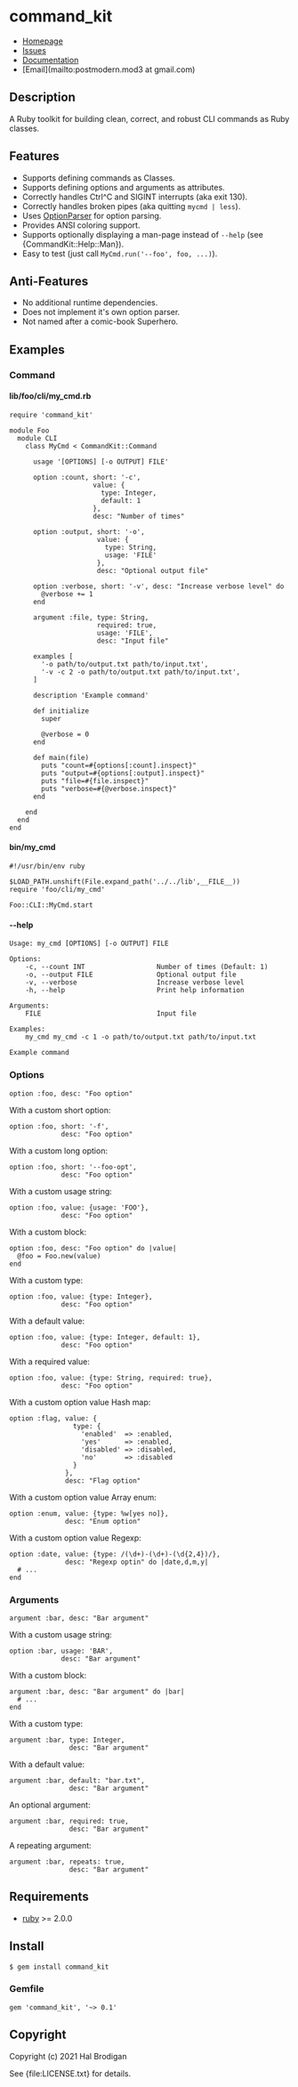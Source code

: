 # command_kit

* [Homepage](https://github.com/postmodern/command_kit#readme)
* [Issues](https://github.com/postmodern/command_kit/issues)
* [Documentation](http://rubydoc.info/gems/command_kit/frames)
* [Email](mailto:postmodern.mod3 at gmail.com)

## Description

A Ruby toolkit for building clean, correct, and robust CLI commands as Ruby
classes.

## Features

* Supports defining commands as Classes.
* Supports defining options and arguments as attributes.
* Correctly handles Ctrl^C and SIGINT interrupts (aka exit 130).
* Correctly handles broken pipes (aka quitting `mycmd | less`).
* Uses [OptionParser][optparse] for option parsing.
* Provides ANSI coloring support.
* Supports optionally displaying a man-page instead of `--help`
  (see {CommandKit::Help::Man}).
* Easy to test (just call `MyCmd.run('--foo', foo, ...)`).

## Anti-Features

* No additional runtime dependencies.
* Does not implement it's own option parser.
* Not named after a comic-book Superhero.

## Examples

### Command

#### lib/foo/cli/my_cmd.rb

    require 'command_kit'

    module Foo
      module CLI
        class MyCmd < CommandKit::Command
    
          usage '[OPTIONS] [-o OUTPUT] FILE'
    
          option :count, short: '-c',
                         value: {
                           type: Integer,
                           default: 1
                         },
                         desc: "Number of times"
    
          option :output, short: '-o',
                          value: {
                            type: String,
                            usage: 'FILE'
                          },
                          desc: "Optional output file"
    
          option :verbose, short: '-v', desc: "Increase verbose level" do
            @verbose += 1
          end
    
          argument :file, type: String,
                          required: true,
                          usage: 'FILE',
                          desc: "Input file"

          examples [
            '-o path/to/output.txt path/to/input.txt',
            '-v -c 2 -o path/to/output.txt path/to/input.txt',
          ]

          description 'Example command'
    
          def initialize
            super
    
            @verbose = 0
          end
    
          def main(file)
            puts "count=#{options[:count].inspect}"
            puts "output=#{options[:output].inspect}"
            puts "file=#{file.inspect}"
            puts "verbose=#{@verbose.inspect}"
          end
    
        end
      end
    end

#### bin/my_cmd

    #!/usr/bin/env ruby
    
    $LOAD_PATH.unshift(File.expand_path('../../lib',__FILE__))
    require 'foo/cli/my_cmd'
    
    Foo::CLI::MyCmd.start

#### --help

    Usage: my_cmd [OPTIONS] [-o OUTPUT] FILE
    
    Options:
        -c, --count INT                  Number of times (Default: 1)
        -o, --output FILE                Optional output file
        -v, --verbose                    Increase verbose level
        -h, --help                       Print help information
    
    Arguments:
        FILE                             Input file
    
    Examples:
        my_cmd my_cmd -c 1 -o path/to/output.txt path/to/input.txt
    
    Example command

### Options

    option :foo, desc: "Foo option"

With a custom short option:

    option :foo, short: '-f',
                 desc: "Foo option"

With a custom long option:

    option :foo, short: '--foo-opt',
                 desc: "Foo option"

With a custom usage string:

    option :foo, value: {usage: 'FOO'},
                 desc: "Foo option"

With a custom block:

    option :foo, desc: "Foo option" do |value|
      @foo = Foo.new(value)
    end

With a custom type:

    option :foo, value: {type: Integer},
                 desc: "Foo option"

With a default value:

    option :foo, value: {type: Integer, default: 1},
                 desc: "Foo option"

With a required value:

    option :foo, value: {type: String, required: true},
                 desc: "Foo option"

With a custom option value Hash map:

    option :flag, value: {
                    type: {
                      'enabled'  => :enabled,
                      'yes'      => :enabled,
                      'disabled' => :disabled,
                      'no'       => :disabled
                    }
                  },
                  desc: "Flag option"

With a custom option value Array enum:

    option :enum, value: {type: %w[yes no]},
                  desc: "Enum option"

With a custom option value Regexp:

    option :date, value: {type: /(\d+)-(\d+)-(\d{2,4})/},
                  desc: "Regexp optin" do |date,d,m,y|
      # ...
    end

### Arguments

    argument :bar, desc: "Bar argument"

With a custom usage string:

    option :bar, usage: 'BAR',
                 desc: "Bar argument"

With a custom block:

    argument :bar, desc: "Bar argument" do |bar|
      # ...
    end

With a custom type:

    argument :bar, type: Integer,
                   desc: "Bar argument"

With a default value:

    argument :bar, default: "bar.txt",
                   desc: "Bar argument"

An optional argument:

    argument :bar, required: true,
                   desc: "Bar argument"

A repeating argument:

    argument :bar, repeats: true,
                   desc: "Bar argument"

## Requirements

* [ruby] >= 2.0.0

## Install

    $ gem install command_kit

### Gemfile

    gem 'command_kit', '~> 0.1'

## Copyright

Copyright (c) 2021 Hal Brodigan

See {file:LICENSE.txt} for details.

[ruby]: https://www.ruby-lang.org/
[optparse]: https://rubydoc.info/stdlib/optparse/OptionParser
